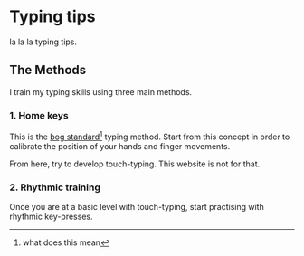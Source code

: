 # Typing tips

la la la typing tips.

## The Methods

I train my typing skills using three main methods.

### 1. Home keys

This is the [bog standard](#user-content-fn-1)[^1] typing method. Start from this concept in order to calibrate the position of your hands and finger movements.

From here, try to develop touch-typing. This website is not for that.

### 2. Rhythmic training

Once you are at a basic level with touch-typing, start practising with rhythmic key-presses.







[^1]: what does this mean
